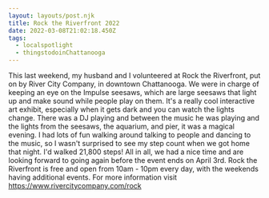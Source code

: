 ```yaml
---
layout: layouts/post.njk
title: Rock the Riverfront 2022
date: 2022-03-08T21:02:18.450Z
tags:
  - localspotlight
  - thingstodoinChattanooga
---
```

This last weekend, my husband and I volunteered at Rock the Riverfront, put on by River City Company, in downtown Chattanooga. We were in charge of keeping an eye on the Impulse seesaws, which are large seesaws that light up and make sound while people play on them. It's a really cool interactive art exhibit, especially when it gets dark and you can watch the lights change.
There was a DJ playing and between the music he was playing and the lights from the seesaws, the aquarium, and pier, it was a magical evening. I had lots of fun walking around talking to people and dancing to the music, so I wasn't surprised to see my step count when we got home that night. I'd walked 21,800 steps! All in all, we had a nice time and are looking forward to going again before the event ends on April 3rd. Rock the Riverfront is free and open from 10am - 10pm every day, with the weekends having additional events. For more information visit https://www.rivercitycompany.com/rock